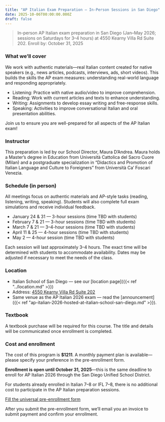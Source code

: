 ```yaml
---
title: "AP Italian Exam Preparation – In-Person Sessions in San Diego"
date: 2025-10-06T00:00:00.000Z
draft: false
---
```


> In-person AP Italian exam preparation in San Diego (Jan–May 2026; sessions on Saturdays for 3–4 hours) at 4550 Kearny Villa Rd Suite 202. Enroll by: October 31, 2025

### What we’ll cover

We work with authentic materials—real Italian content created for native speakers (e.g., news articles, podcasts, interviews, ads, short videos). This builds the skills the AP exam measures: understanding real-world language and responding appropriately.

- Listening: Practice with native audio/video to improve comprehension.
- Reading: Work with current articles and texts to enhance understanding.
- Writing: Assignments to develop essay writing and free-response skills.
- Speaking: Activities to improve conversational Italian and oral presentation abilities.

Join us to ensure you are well-prepared for all aspects of the AP Italian exam!

### Instructor

This preparation is led by our School Director, Maura D’Andrea. Maura holds a Master’s degree in Education from Università Cattolica del Sacro Cuore (Milan) and a postgraduate specialization in “Didactics and Promotion of Italian Language and Culture to Foreigners” from Università Ca’ Foscari Venezia.

### Schedule (in person)

All meetings focus on authentic materials and AP-style tasks (reading, listening, writing, speaking). Students will also complete full exam simulations and receive individual feedback.

- January 24 & 31 — 3-hour sessions (time TBD with students)
- February 7 & 21 — 3-hour sessions (time TBD with students)
- March 7 & 21 — 3–4-hour sessions (time TBD with students)
- April 11 & 25 — 4-hour sessions (time TBD with students)
- May 2 — 4-hour session (time TBD with students)

Each session will last approximately 3–4 hours. The exact time will be determined with students to accommodate availability. Dates may be adjusted if necessary to meet the needs of the class.

### Location

- Italian School of San Diego — see our [location page]({{< ref "../location.md" >}})
- Address: [4550 Kearny Villa Rd Suite 202](https://maps.app.goo.gl/Cg14JWm1TJFK9rsN8)
- Same venue as the AP Italian 2026 exam — read the [announcement]({{< ref "ap-italian-2026-hosted-at-italian-school-san-diego.md" >}}).

### Textbook

A textbook purchase will be required for this course. The title and details will be communicated once enrollment is completed.

### Cost and enrollment

The cost of this program is **$1211**. A monthly payment plan is available—please specify your preference in the pre-enrollment form.

**Enrollment is open until October 31, 2025**—this is the same deadline to enroll for AP Italian 2026 through the San Diego Unified School District.

For students already enrolled in Italian 7–8 or IFL 7–8, there is no additional cost to participate in the AP Italian preparation sessions.

<div class="tc">
  <a href="https://docs.google.com/forms/d/e/1FAIpQLSd4sac0Y2wdTd9gm2AF1Y9uuVPPyJzHfHEphJPA1iYPkrP43g/viewform?usp=sf_link" class="btn raise">Fill the universal pre-enrollment form</a>
</div>

After you submit the pre-enrollment form, we’ll email you an invoice to submit payment and confirm your enrollment.
